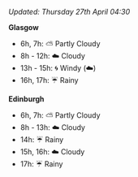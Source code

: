 *Updated: Thursday 27th April 04:30*

**Glasgow**

* 6h, 7h: :partly_sunny: Partly Cloudy
* 8h - 12h: :cloud: Cloudy
* 13h - 15h: :cyclone: Windy (:cloud:)
* 16h, 17h: :umbrella: Rainy

**Edinburgh**

* 6h, 7h: :partly_sunny: Partly Cloudy
* 8h - 13h: :cloud: Cloudy
* 14h: :umbrella: Rainy
* 15h, 16h: :cloud: Cloudy
* 17h: :umbrella: Rainy
